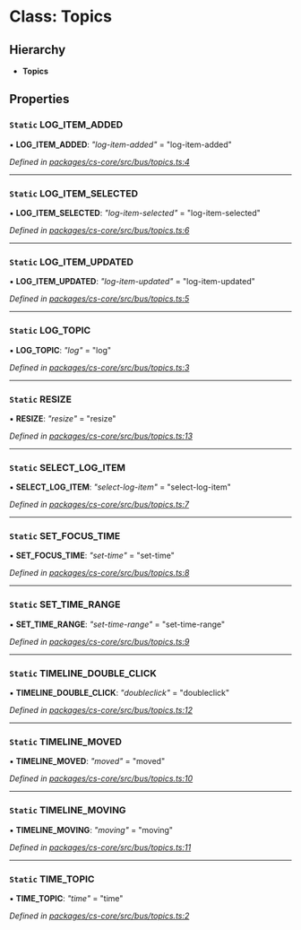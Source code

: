 # Class: Topics

## Hierarchy

* **Topics**

## Properties

### `Static` LOG_ITEM_ADDED

▪ **LOG_ITEM_ADDED**: *"log-item-added"* = "log-item-added"

*Defined in [packages/cs-core/src/bus/topics.ts:4](https://github.com/TNOCS/csnext/blob/34474da7/packages/cs-core/src/bus/topics.ts#L4)*

___

### `Static` LOG_ITEM_SELECTED

▪ **LOG_ITEM_SELECTED**: *"log-item-selected"* = "log-item-selected"

*Defined in [packages/cs-core/src/bus/topics.ts:6](https://github.com/TNOCS/csnext/blob/34474da7/packages/cs-core/src/bus/topics.ts#L6)*

___

### `Static` LOG_ITEM_UPDATED

▪ **LOG_ITEM_UPDATED**: *"log-item-updated"* = "log-item-updated"

*Defined in [packages/cs-core/src/bus/topics.ts:5](https://github.com/TNOCS/csnext/blob/34474da7/packages/cs-core/src/bus/topics.ts#L5)*

___

### `Static` LOG_TOPIC

▪ **LOG_TOPIC**: *"log"* = "log"

*Defined in [packages/cs-core/src/bus/topics.ts:3](https://github.com/TNOCS/csnext/blob/34474da7/packages/cs-core/src/bus/topics.ts#L3)*

___

### `Static` RESIZE

▪ **RESIZE**: *"resize"* = "resize"

*Defined in [packages/cs-core/src/bus/topics.ts:13](https://github.com/TNOCS/csnext/blob/34474da7/packages/cs-core/src/bus/topics.ts#L13)*

___

### `Static` SELECT_LOG_ITEM

▪ **SELECT_LOG_ITEM**: *"select-log-item"* = "select-log-item"

*Defined in [packages/cs-core/src/bus/topics.ts:7](https://github.com/TNOCS/csnext/blob/34474da7/packages/cs-core/src/bus/topics.ts#L7)*

___

### `Static` SET_FOCUS_TIME

▪ **SET_FOCUS_TIME**: *"set-time"* = "set-time"

*Defined in [packages/cs-core/src/bus/topics.ts:8](https://github.com/TNOCS/csnext/blob/34474da7/packages/cs-core/src/bus/topics.ts#L8)*

___

### `Static` SET_TIME_RANGE

▪ **SET_TIME_RANGE**: *"set-time-range"* = "set-time-range"

*Defined in [packages/cs-core/src/bus/topics.ts:9](https://github.com/TNOCS/csnext/blob/34474da7/packages/cs-core/src/bus/topics.ts#L9)*

___

### `Static` TIMELINE_DOUBLE_CLICK

▪ **TIMELINE_DOUBLE_CLICK**: *"doubleclick"* = "doubleclick"

*Defined in [packages/cs-core/src/bus/topics.ts:12](https://github.com/TNOCS/csnext/blob/34474da7/packages/cs-core/src/bus/topics.ts#L12)*

___

### `Static` TIMELINE_MOVED

▪ **TIMELINE_MOVED**: *"moved"* = "moved"

*Defined in [packages/cs-core/src/bus/topics.ts:10](https://github.com/TNOCS/csnext/blob/34474da7/packages/cs-core/src/bus/topics.ts#L10)*

___

### `Static` TIMELINE_MOVING

▪ **TIMELINE_MOVING**: *"moving"* = "moving"

*Defined in [packages/cs-core/src/bus/topics.ts:11](https://github.com/TNOCS/csnext/blob/34474da7/packages/cs-core/src/bus/topics.ts#L11)*

___

### `Static` TIME_TOPIC

▪ **TIME_TOPIC**: *"time"* = "time"

*Defined in [packages/cs-core/src/bus/topics.ts:2](https://github.com/TNOCS/csnext/blob/34474da7/packages/cs-core/src/bus/topics.ts#L2)*
